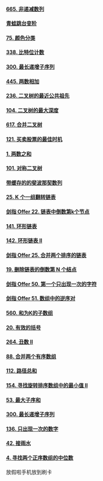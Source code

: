 #### [665. 非递减数列](https://leetcode-cn.com/problems/non-decreasing-array/)

#### [青蛙跳台变阶]([jumpFloorII](./src/jumpFloorII.js))

#### [ 75. 颜色分类](https://leetcode-cn.com/problems/sort-colors/)

#### [338. 比特位计数](https://leetcode-cn.com/problems/counting-bits/)

#### [300. 最长递增子序列](https://leetcode-cn.com/problems/longest-increasing-subsequence/)

#### [445. 两数相加](https://leetcode-cn.com/problems/add-two-numbers-ii/)

#### [236. 二叉树的最近公共祖先](https://leetcode-cn.com/problems/lowest-common-ancestor-of-a-binary-tree/)

#### [104. 二叉树的最大深度](https://leetcode-cn.com/problems/maximum-depth-of-binary-tree/)

#### [617. 合并二叉树](https://leetcode-cn.com/problems/merge-two-binary-trees/)

#### [121. 买卖股票的最佳时机](https://leetcode-cn.com/problems/best-time-to-buy-and-sell-stock/)

#### [1. 两数之和](https://leetcode-cn.com/problems/two-sum/)

#### [101. 对称二叉树](https://leetcode-cn.com/problems/symmetric-tree/)

#### [带缓存的的斐波那契数列](../src/feibonaqi-cache.js)

#### [25. K 个一组翻转链表](https://leetcode-cn.com/problems/reverse-nodes-in-k-group/)

#### [剑指 Offer 22. 链表中倒数第k个节点](https://leetcode-cn.com/problems/lian-biao-zhong-dao-shu-di-kge-jie-dian-lcof/)

#### [141. 环形链表](https://leetcode-cn.com/problems/linked-list-cycle/)

#### [142. 环形链表 II](https://leetcode-cn.com/problems/linked-list-cycle-ii/)

#### [剑指 Offer 25. 合并两个排序的链表](https://leetcode-cn.com/problems/he-bing-liang-ge-pai-xu-de-lian-biao-lcof/)

#### [19. 删除链表的倒数第 N 个结点](https://leetcode-cn.com/problems/remove-nth-node-from-end-of-list/)

#### [剑指 Offer 50. 第一个只出现一次的字符](https://leetcode-cn.com/problems/di-yi-ge-zhi-chu-xian-yi-ci-de-zi-fu-lcof/)

#### [剑指 Offer 51. 数组中的逆序对](https://leetcode-cn.com/problems/shu-zu-zhong-de-ni-xu-dui-lcof/)

#### [560. 和为K的子数组](https://leetcode-cn.com/problems/subarray-sum-equals-k/)

#### [20. 有效的括号](https://leetcode-cn.com/problems/valid-parentheses/)

#### [264. 丑数 II](https://leetcode-cn.com/problems/ugly-number-ii/)

#### [88. 合并两个有序数组](https://leetcode-cn.com/problems/merge-sorted-array/)

#### [112. 路径总和](https://leetcode-cn.com/problems/path-sum/)

#### [154. 寻找旋转排序数组中的最小值 II](https://leetcode-cn.com/problems/find-minimum-in-rotated-sorted-array-ii/)

#### [53. 最大子序和](https://leetcode-cn.com/problems/maximum-subarray/)

#### [300. 最长递增子序列](https://leetcode-cn.com/problems/longest-increasing-subsequence/)

#### [136. 只出现一次的数字](https://leetcode-cn.com/problems/single-number/)

#### [42. 接雨水](https://leetcode-cn.com/problems/trapping-rain-water/)

#### [4. 寻找两个正序数组的中位数](https://leetcode-cn.com/problems/median-of-two-sorted-arrays/)

放假啦手机放到刷卡